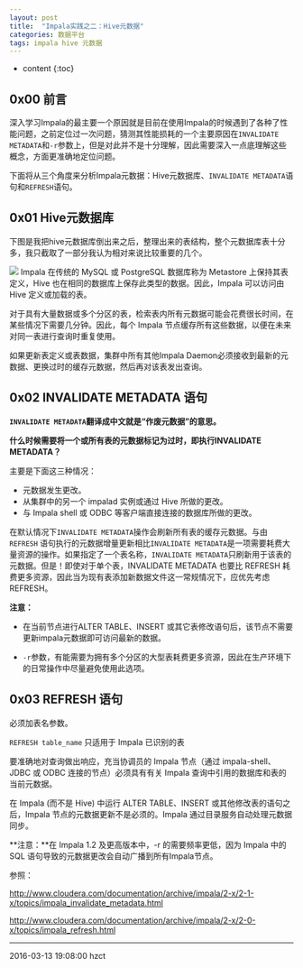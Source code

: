 ```yaml
---
layout: post
title:  "Impala实践之二：Hive元数据"
categories: 数据平台
tags: impala hive 元数据
---
```


* content
{:toc}

## 0x00 前言

深入学习Impala的最主要一个原因就是目前在使用Impala的时候遇到了各种了性能问题，之前定位过一次问题，猜测其性能损耗的一个主要原因在`INVALIDATE METADATA`和`-r`参数上，但是对此并不是十分理解，因此需要深入一点底理解这些概念，方面更准确地定位问题。

下面将从三个角度来分析Impala元数据：Hive元数据库、`INVALIDATE METADATA`语句和`REFRESH`语句。




## 0x01 Hive元数据库

下图是我把hive元数据库倒出来之后，整理出来的表结构，整个元数据库表十分多，我只截取了一部分我认为相对来说比较重要的几个。

![](http://obg1rl2km.bkt.clouddn.com/impala-2-hive-metadata.png)
Impala 在传统的 MySQL 或 PostgreSQL 数据库称为 Metastore 上保持其表定义，Hive 也在相同的数据库上保存此类型的数据。因此，Impala 可以访问由 Hive 定义或加载的表。

对于具有大量数据或多个分区的表，检索表内所有元数据可能会花费很长时间，在某些情况下需要几分钟。因此，每个 Impala 节点缓存所有这些数据，以便在未来对同一表进行查询时重复使用。

如果更新表定义或表数据，集群中所有其他Impala Daemon必须接收到最新的元数据、更换过时的缓存元数据，然后再对该表发出查询。

## 0x02 INVALIDATE METADATA 语句

**`INVALIDATE METADATA`翻译成中文就是“作废元数据”的意思。**

**什么时候需要将一个或所有表的元数据标记为过时，即执行INVALIDATE METADATA？**

主要是下面这三种情况：

- 元数据发生更改。
- 从集群中的另一个 impalad 实例或通过 Hive 所做的更改。
- 与 Impala shell 或 ODBC 等客户端直接连接的数据库所做的更改。

在默认情况下`INVALIDATE METADATA`操作会刷新所有表的缓存元数据。与由 `REFRESH` 语句执行的元数据增量更新相比`INVALIDATE METADATA`是一项需要耗费大量资源的操作。如果指定了一个表名称，`INVALIDATE METADATA`只刷新用于该表的元数据。但是！即使对于单个表，INVALIDATE METADATA 也要比 REFRESH 耗费更多资源，因此当为现有表添加新数据文件这一常规情况下，应优先考虑REFRESH。

**注意：**

- 在当前节点进行ALTER TABLE、INSERT 或其它表修改语句后，该节点不需要更新impala元数据即可访问最新的数据。

- `-r`参数，有能需要为拥有多个分区的大型表耗费更多资源，因此在生产环境下的日常操作中尽量避免使用此选项。

## 0x03 REFRESH 语句

必须加表名参数。

`REFRESH table_name` 只适用于 Impala 已识别的表

要准确地对查询做出响应，充当协调员的 Impala 节点（通过 impala-shell、JDBC 或 ODBC 连接的节点）必须具有有关 Impala 查询中引用的数据库和表的当前元数据。

在 Impala (而不是 Hive) 中运行 ALTER TABLE、INSERT 或其他修改表的语句之后，Impala 节点的元数据更新不是必须的。Impala 通过目录服务自动处理元数据同步。

**注意：**在 Impala 1.2 及更高版本中，-r 的需要频率更低，因为 Impala 中的 SQL 语句导致的元数据更改会自动广播到所有Impala节点。


参照：

http://www.cloudera.com/documentation/archive/impala/2-x/2-1-x/topics/impala_invalidate_metadata.html

http://www.cloudera.com/documentation/archive/impala/2-x/2-0-x/topics/impala_refresh.html


***
2016-03-13 19:08:00 hzct
